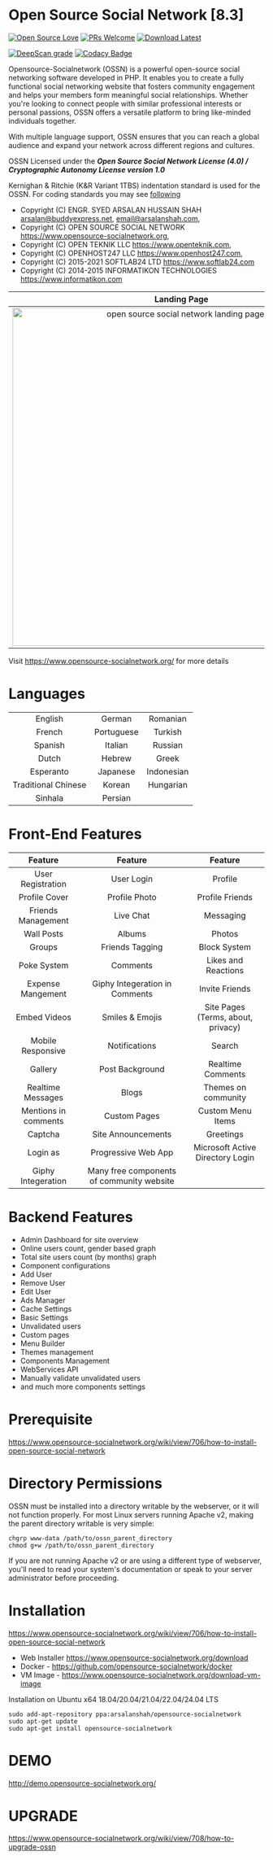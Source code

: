 Open Source Social Network [8.3]
======================================
[![Open Source Love](https://badges.frapsoft.com/os/v2/open-source.svg?v=102)](https://www.opensource-socialnetwork.org/)
[![PRs Welcome](https://img.shields.io/badge/PRs-welcome-brightgreen.svg?style=flat-square)](https://www.opensource-socialnetwork.org/)
[![Download Latest](https://img.shields.io/badge/Download-Latest%20Version-blue.svg)](https://www.opensource-socialnetwork.org/download)

[![DeepScan grade](https://deepscan.io/api/teams/4774/projects/6525/branches/747601/badge/grade.svg)](https://deepscan.io/dashboard#view=project&tid=4774&pid=6525&bid=747601)
[![Codacy Badge](https://app.codacy.com/project/badge/Grade/88c6ef38f593440cafe7ba350e592649)](https://app.codacy.com/gh/opensource-socialnetwork/opensource-socialnetwork/dashboard?utm_source=gh&utm_medium=referral&utm_content=&utm_campaign=Badge_grade)

Opensource-Socialnetwork (OSSN) is a powerful open-source social networking software developed in PHP. It enables you to create a fully functional social networking website that fosters community engagement and helps your members form meaningful social relationships. Whether you're looking to connect people with similar professional interests or personal passions, OSSN offers a versatile platform to bring like-minded individuals together.

With multiple language support, OSSN ensures that you can reach a global audience and expand your network across different regions and cultures.

OSSN Licensed under the ***Open Source Social Network License (4.0) / Cryptographic Autonomy License version 1.0***

Kernighan & Ritchie (K&R Variant 1TBS) indentation standard is used for the OSSN. For coding standards you may see [following](https://github.com/opensource-socialnetwork/opensource-socialnetwork/wiki/Coding-Standards)

- Copyright (C) ENGR. SYED ARSALAN HUSSAIN SHAH <arsalan@buddyexpress.net>, <email@arsalanshah.com>,
- Copyright (C) OPEN SOURCE SOCIAL NETWORK <https://www.opensource-socialnetwork.org>,
- Copyright (C) OPEN TEKNIK LLC <https://www.openteknik.com>,
- Copyright (C) OPENHOST247 LLC <https://www.openhost247.com>,
- Copyright (C) 2015-2021 SOFTLAB24 LTD <https://www.softlab24.com>
- Copyright (C) 2014-2015 INFORMATIKON TECHNOLOGIES <https://www.informatikon.com>

| Landing Page | Newsfeed | Profile Page |
|:-------------------------:|:-------------------------:|:-------------------------:|
|<img width="665" alt="open source social network landing page" src="https://www.opensource-socialnetwork.org/themes/default/images/s1.png">| <img width="665" alt="open source social network newsfeed" src="https://www.opensource-socialnetwork.org/themes/default/images/s5.52.png?ossn_cache=c0ddf768"> | <img width="665" alt="open source social network profile page" src="https://www.opensource-socialnetwork.org/themes/default/images/s2.png?ossn_cache=c0ddf768">|

Visit https://www.opensource-socialnetwork.org/ for more details 


Languages
==========

|  |  |  |
|:-------------------------:|:-------------------------:|:-------------------------:|
| English |German | Romanian | 
| French | Portuguese | Turkish |
| Spanish | Italian | Russian | 
| Dutch | Hebrew | Greek |
| Esperanto | Japanese | Indonesian |
| Traditional Chinese | Korean | Hungarian |
| Sinhala | Persian  |

Front-End Features
===================

| Feature | Feature |  Feature |  
|:-------------------------:|:-------------------------:|:-------------------------:|
| User Registration  | User Login | Profile |
| Profile Cover | Profile Photo | Profile Friends | 
| Friends Management | Live Chat | Messaging | 
| Wall Posts | Albums | Photos | Ads | 
| Groups | Friends Tagging | Block System | 
| Poke System | Comments | Likes and Reactions |
| Expense Mangement | Giphy Integeration in Comments |  Invite Friends | 
| Embed Videos | Smiles & Emojis | Site Pages (Terms, about, privacy) |
| Mobile Responsive |  Notifications | Search | 
| Gallery | Post Background | Realtime Comments | 
| Realtime Messages | Blogs | Themes on community |
| Mentions in comments | Custom Pages | Custom Menu Items |
| Captcha | Site Announcements | Greetings | 
| Login as | Progressive Web App | Microsoft Active Directory Login |
| Giphy Integeration | Many free components of community website |

Backend Features
=================

* Admin Dashboard for site overview
* Online users count, gender based graph
* Total site users count (by months) graph
* Component configurations 
* Add User
* Remove User
* Edit User
* Ads Manager
* Cache Settings
* Basic Settings
* Unvalidated users
* Custom pages
* Menu Builder
* Themes management
* Components Management
* WebServices API
* Manually validate unvalidated users
* and much more components settings

Prerequisite
=============

https://www.opensource-socialnetwork.org/wiki/view/706/how-to-install-open-source-social-network

Directory Permissions
============
OSSN must be installed into a directory writable by the webserver, or it will not function properly. For most Linux servers running Apache v2, making the parent directory writable is very simple:

```
chgrp www-data /path/to/ossn_parent_directory
chmod g+w /path/to/ossn_parent_directory
``` 

If you are not running Apache v2 or are using a different type of webserver, you'll need to read your system's documentation or speak to your server administrator before proceeding.

Installation
============
https://www.opensource-socialnetwork.org/wiki/view/706/how-to-install-open-source-social-network

- Web Installer https://www.opensource-socialnetwork.org/download
- Docker - https://github.com/opensource-socialnetwork/docker
- VM Image - https://www.opensource-socialnetwork.org/download-vm-image

Installation on Ubuntu x64 18.04/20.04/21.04/22.04/24.04 LTS
```
sudo add-apt-repository ppa:arsalanshah/opensource-socialnetwork
sudo apt-get update
sudo apt-get install opensource-socialnetwork
```
DEMO
====
http://demo.opensource-socialnetwork.org/

UPGRADE
========
https://www.opensource-socialnetwork.org/wiki/view/708/how-to-upgrade-ossn
